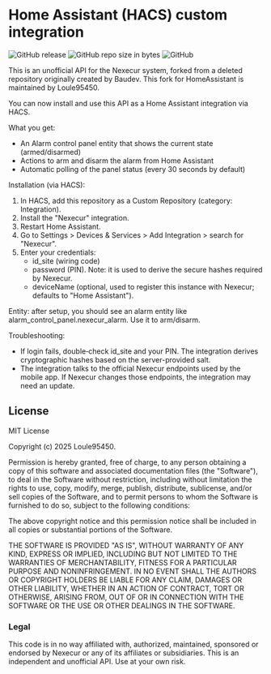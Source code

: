 # Home Assistant (HACS) custom integration

![GitHub release](https://img.shields.io/github/release/Loule95450/HACS-Nexecur.svg)
![GitHub repo size in bytes](https://img.shields.io/github/repo-size/Loule95450/HACS-Nexecur.svg)
![GitHub](https://img.shields.io/github/license/Loule95450/HACS-Nexecur.svg)

This is an unofficial API for the Nexecur system, forked from a deleted repository originally created by Baudev. This fork for HomeAssistant is maintained by Loule95450.

You can now install and use this API as a Home Assistant integration via HACS.

What you get:

- An Alarm control panel entity that shows the current state (armed/disarmed)
- Actions to arm and disarm the alarm from Home Assistant
- Automatic polling of the panel status (every 30 seconds by default)

Installation (via HACS):

1. In HACS, add this repository as a Custom Repository (category: Integration).
2. Install the "Nexecur" integration.
3. Restart Home Assistant.
4. Go to Settings > Devices & Services > Add Integration > search for "Nexecur".
5. Enter your credentials:
   - id_site (wiring code)
   - password (PIN). Note: it is used to derive the secure hashes required by Nexecur.
   - deviceName (optional, used to register this instance with Nexecur; defaults to "Home Assistant").

Entity: after setup, you should see an alarm entity like alarm_control_panel.nexecur_alarm. Use it to arm/disarm.

Troubleshooting:

- If login fails, double‑check id_site and your PIN. The integration derives cryptographic hashes based on the server-provided salt.
- The integration talks to the official Nexecur endpoints used by the mobile app. If Nexecur changes those endpoints, the integration may need an update.

## License

MIT License

Copyright (c) 2025 Loule95450.

Permission is hereby granted, free of charge, to any person obtaining a copy
of this software and associated documentation files (the "Software"), to deal
in the Software without restriction, including without limitation the rights
to use, copy, modify, merge, publish, distribute, sublicense, and/or sell
copies of the Software, and to permit persons to whom the Software is
furnished to do so, subject to the following conditions:

The above copyright notice and this permission notice shall be included in all
copies or substantial portions of the Software.

THE SOFTWARE IS PROVIDED "AS IS", WITHOUT WARRANTY OF ANY KIND, EXPRESS OR
IMPLIED, INCLUDING BUT NOT LIMITED TO THE WARRANTIES OF MERCHANTABILITY,
FITNESS FOR A PARTICULAR PURPOSE AND NONINFRINGEMENT. IN NO EVENT SHALL THE
AUTHORS OR COPYRIGHT HOLDERS BE LIABLE FOR ANY CLAIM, DAMAGES OR OTHER
LIABILITY, WHETHER IN AN ACTION OF CONTRACT, TORT OR OTHERWISE, ARISING FROM,
OUT OF OR IN CONNECTION WITH THE SOFTWARE OR THE USE OR OTHER DEALINGS IN THE
SOFTWARE.

### Legal

This code is in no way affiliated with, authorized, maintained, sponsored or endorsed by Nexecur or any of its affiliates or subsidiaries. This is an independent and unofficial API. Use at your own risk.
